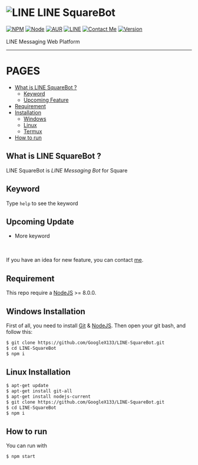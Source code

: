 # ![LINE](https://github.com/GoogleX133/LINE-WebChat/blob/master/public/images/small.png) LINE SquareBot
[![NPM](https://img.shields.io/badge/npm-%3E=%205.5.0-blue.svg)](https://nodejs.org/) [![Node](https://img.shields.io/badge/node-%3E=%208.0.0-brightgreen.svg)](https://nodejs.org/) [![AUR](https://img.shields.io/aur/license/yaourt.svg)](https://github.com/GoogleX133/LINE-SquareBot/blob/master/LICENSE) [![LINE](https://img.shields.io/badge/line-%207.18-brightgreen.svg)](http://line.me/) [![Contact Me](https://img.shields.io/badge/chat-on%20line-1bacbc.svg)](http://line.me/ti/p/MB6mnZWbu_) [![Version](https://img.shields.io/badge/alpha-2.4-brightgreen.svg)](https://github.com/GoogleX133/LINE-SquareBot)<br><br>
LINE Messaging Web Platform

----

PAGES
=====

- [What is LINE SquareBot ?](#what-is-line-squarebot-)
    - [Keyword](#keyword)
    - [Upcoming Feature](#upcoming-update)
- [Requirement](#requirement)
- [Installation](#)
    - [Windows](#windows-installation)
    - [Linux](#linux-installation)
    - [Termux](#linux-installation)
- [How to run](#how-to-run)


## What is LINE SquareBot ?

LINE SquareBot is *LINE Messaging Bot* for Square

## Keyword

Type `help` to see the keyword

## Upcoming Update

- More keyword

<br><br>
If you have an idea for new feature, you can contact [me](http://line.me/ti/p/MB6mnZWbu_).

## Requirement

This repo require a [NodeJS](https://nodejs.org/) >= 8.0.0.

## Windows Installation

First of all, you need to install [Git](https://git-scm.com/download/win) & [NodeJS](https://nodejs.org/). Then open your git bash, and follow this:<br>
```sh
$ git clone https://github.com/GoogleX133/LINE-SquareBot.git
$ cd LINE-SquareBot
$ npm i
```

## Linux Installation

```sh
$ apt-get update
$ apt-get install git-all
$ apt-get install nodejs-current
$ git clone https://github.com/GoogleX133/LINE-SquareBot.git
$ cd LINE-SquareBot
$ npm i
```

## How to run

You can run with<br>
```sh
$ npm start
```
